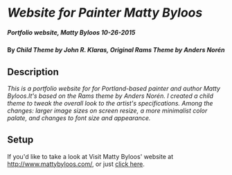 # _Website for Painter Matty Byloos_

##### _Portfolio website, Matty Byloos 10-26-2015_

#### By _**Child Theme by John R. Klaras, Original Rams Theme by Anders Norén**_

## Description

_This is a portfolio website for for Portland-based painter and author Matty Byloos.It's based on the Rams theme by Anders Norén. I created a child theme to tweak the overall look to the artist's specifications. Among the changes: larger image sizes on screen resize, a more minimalist color palate, and changes to font size and appearance._

## Setup

If you'd like to take a look at Visit Matty Byloos' website at http://www.mattybyloos.com/, or just [click here](http://example.net/). 






